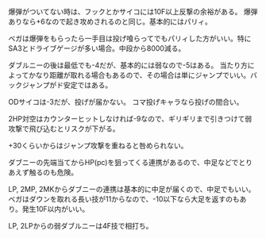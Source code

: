 爆弾がついてない時は、フックとかサイコには10F以上反撃の余裕がある。
爆弾ありなら+6なので起き攻めされるのと同じ。基本的にはパリィ。

ベガは爆弾をもらったら一手目は投げ喰らってでもパリィした方がいい。特にSA3とドライブゲージが多い場合。中段から8000減る。

ダブルニーの後は最低でも-4だが、基本的には弱なので-5はある。
当たり方によってかなり距離が取れる場合もあるので、その場合は単にジャンプでいい。バックジャンプがド安定ではある。

ODサイコは-3だが、投げが届かない。
コマ投げキャラなら投げの間合い。

2HP対空はカウンターヒットしなければ-9なので、ギリギリまで引きつけて弱攻撃で飛び込むとリスクが下がる。

+30くらいからはジャンプ攻撃を重ねると咎められない。

ダブニーの先端当てからHP(pc)を狙ってくる連携があるので、中足などでとりあえず触るのも危険。

LP, 2MP, 2MKからダブニーの連携は基本的に中足が届くので、中足でもいい。
ベガはダウンを取れる長い技が11からなので、-10以下なら大足を返すのもあり。発生10F以内がいい。

LP, 2LPからの弱ダブルニーは4F技で相打ち。
